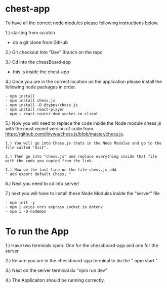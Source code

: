 # chest-app

To have all the correct node modules please following instructions below.

1.) starting from scratch 
- do a git clone from GitHub

2.) Git checkout Into "Dev" Branch on the repo

3.) Cd into the chessBoard-app
- this is inside the chest-app

4.) Once you are in the correct location on the application please install the following node packages in order.

    - npm install
    - npm install chess.js
    - npm install -D @types/chess.js
    - npm install react-player
    - npm i react-router-dom socket.io-client

5.) Now you will need to replace the code inside the Node module chess.js with the most recent version of code from https://github.com/jhlywa/chess.js/blob/master/chess.js.

    1.) You will go into Chess.js thats in the Node Modulas and go to the file called "dist". 

    2.) Then go into "chess.js" and replace everything inside that file with the code you copied from the link. 
    
    3.) Now on the last line on the file chess.js add 
    " add export default Chess; "
6.) Next you need to cd into server/ 

7.) next you will have to install these Node Modulas inside the "server" file
    
    - npm init -y
    - npm i axios cors express socket.io dotenv
    - npm i -D nodemon

# To run the App

1.) Have two terminals open. One for the chessboard-app and one for the server

2.) Ensure you are in the chessboard-app terminal to do the " npm start "

3.) Next on the server terminal do "npm run dev"

4.) The Applicaiton should be running correctly.